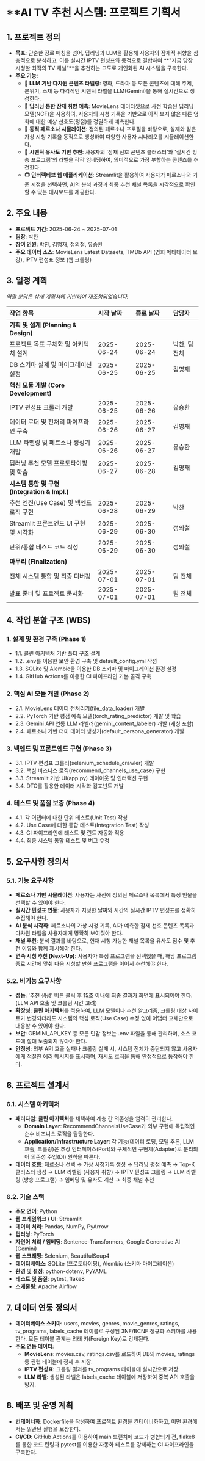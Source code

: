 # **AI TV 추천 시스템: 프로젝트 기획서

## **1\. 프로젝트 정의**

* **목표**: 단순한 장르 매칭을 넘어, 딥러닝과 LLM을 활용해 사용자의 잠재적 취향을 심층적으로 분석하고, 이를 실시간 IPTV 편성표와 동적으로 결합하여 \*\*"지금 당장 시청할 최적의 TV 채널"\*\*을 추천하는 고도로 개인화된 AI 시스템을 구축한다.  
* **주요 기능**:  
  * **🤖 LLM 기반 다차원 콘텐츠 라벨링**: 영화, 드라마 등 모든 콘텐츠에 대해 주제, 분위기, 소재 등 다각적인 시맨틱 라벨을 LLM(Gemini)을 통해 실시간으로 생성한다.  
  * **🧠 딥러닝 통한 잠재 취향 예측**: MovieLens 데이터셋으로 사전 학습된 딥러닝 모델(NCF)을 사용하여, 사용자의 시청 기록을 기반으로 아직 보지 않은 다른 영화에 대한 예상 선호도(평점)를 정밀하게 예측한다.  
  * **👤 동적 페르소나 시뮬레이션**: 정의된 페르소나 프로필을 바탕으로, 실제와 같은 가상 시청 기록을 동적으로 생성하여 다양한 사용자 시나리오를 시뮬레이션한다.  
  * **🔗 시맨틱 유사도 기반 추천**: 사용자의 '잠재 선호 콘텐츠 클러스터'와 '실시간 방송 프로그램'의 라벨을 각각 임베딩하여, 의미적으로 가장 부합하는 콘텐츠를 추천한다.  
  * **📺 인터랙티브 웹 애플리케이션**: Streamlit을 활용하여 사용자가 페르소나와 기준 시점을 선택하면, AI의 분석 과정과 최종 추천 채널 목록을 시각적으로 확인할 수 있는 대시보드를 제공한다.

## **2\. 주요 내용**

* **프로젝트 기간**: 2025-06-24 \~ 2025-07-01  
* **팀장**: 박찬  
* **참여 인원**: 박찬, 김명재, 정의철, 유승환  
* **주요 데이터 소스**: MovieLens Latest Datasets, TMDb API (영화 메타데이터 보강), IPTV 편성표 정보 (웹 크롤링)

## **3\. 일정 계획**

*역할 분담은 상세 계획서에 기반하여 재조정되었습니다.*

| 작업 항목 | 시작 날짜 | 종료 날짜 | 담당자 |
| :---- | :---- | :---- | :---- |
| **기획 및 설계 (Planning & Design)** |  |  |  |
| 프로젝트 목표 구체화 및 아키텍처 설계 | 2025-06-24 | 2025-06-24 | 박찬, 팀 전체 |
| DB 스키마 설계 및 마이그레이션 설정 | 2025-06-25 | 2025-06-25 | 김명재 |
| **핵심 모듈 개발 (Core Development)** |  |  |  |
| IPTV 편성표 크롤러 개발 | 2025-06-25 | 2025-06-26 | 유승환 |
| 데이터 로더 및 전처리 파이프라인 구축 | 2025-06-26 | 2025-06-27 | 김명재 |
| LLM 라벨링 및 페르소나 생성기 개발 | 2025-06-26 | 2025-06-27 | 유승환 |
| 딥러닝 추천 모델 프로토타이핑 및 학습 | 2025-06-27 | 2025-06-28 | 김명재 |
| **시스템 통합 및 구현 (Integration & Impl.)** |  |  |  |
| 추천 엔진(Use Case) 및 백엔드 로직 구현 | 2025-06-28 | 2025-06-29 | 박찬 |
| Streamlit 프론트엔드 UI 구현 및 시각화 | 2025-06-29 | 2025-06-30 | 정의철 |
| 단위/통합 테스트 코드 작성 | 2025-06-29 | 2025-06-30 | 정의철 |
| **마무리 (Finalization)** |  |  |  |
| 전체 시스템 통합 및 최종 디버깅 | 2025-07-01 | 2025-07-01 | 팀 전체 |
| 발표 준비 및 프로젝트 문서화 | 2025-07-01 | 2025-07-01 | 팀 전체 |

## **4\. 작업 분할 구조 (WBS)**

### **1\. 설계 및 환경 구축 (Phase 1\)**

* 1.1. 클린 아키텍처 기반 폴더 구조 설계  
* 1.2. .env를 이용한 보안 환경 구축 및 default\_config.yml 작성  
* 1.3. SQLite 및 Alembic을 이용한 DB 스키마 및 마이그레이션 환경 설정  
* 1.4. GitHub Actions를 이용한 CI 파이프라인 기본 골격 구축

### **2\. 핵심 AI 모듈 개발 (Phase 2\)**

* 2.1. MovieLens 데이터 전처리기(file\_data\_loader) 개발  
* 2.2. PyTorch 기반 평점 예측 모델(torch\_rating\_predictor) 개발 및 학습  
* 2.3. Gemini API 연동 LLM 라벨러(gemini\_content\_labeler) 개발 (캐싱 포함)  
* 2.4. 페르소나 기반 더미 데이터 생성기(default\_persona\_generator) 개발

### **3\. 백엔드 및 프론트엔드 구현 (Phase 3\)**

* 3.1. IPTV 편성표 크롤러(selenium\_schedule\_crawler) 개발  
* 3.2. 핵심 비즈니스 로직(recommend\_channels\_use\_case) 구현  
* 3.3. Streamlit 기반 UI(app.py) 레이아웃 및 인터랙션 구현  
* 3.4. DTO를 활용한 데이터 시각화 컴포넌트 개발

### **4\. 테스트 및 품질 보증 (Phase 4\)**

* 4.1. 각 어댑터에 대한 단위 테스트(Unit Test) 작성  
* 4.2. Use Case에 대한 통합 테스트(Integration Test) 작성  
* 4.3. CI 파이프라인에 테스트 및 린트 자동화 적용  
* 4.4. 최종 시스템 통합 테스트 및 버그 수정

## **5\. 요구사항 정의서**

### **5.1. 기능 요구사항**

* **페르소나 기반 시뮬레이션**: 사용자는 사전에 정의된 페르소나 목록에서 특정 인물을 선택할 수 있어야 한다.  
* **실시간 편성표 연동**: 사용자가 지정한 날짜와 시간의 실시간 IPTV 편성표를 정확히 수집해야 한다.  
* **AI 분석 시각화**: 페르소나의 가상 시청 기록, AI가 예측한 잠재 선호 콘텐츠 목록과 다차원 라벨을 사용자에게 명확히 보여줘야 한다.  
* **채널 추천**: 분석 결과를 바탕으로, 현재 시청 가능한 채널 목록을 유사도 점수 및 추천 이유와 함께 제시해야 한다.  
* **연속 시청 추천 (Next-Up)**: 사용자가 특정 프로그램을 선택했을 때, 해당 프로그램 종료 시간에 맞춰 다음 시청할 만한 프로그램을 이어서 추천해야 한다.

### **5.2. 비기능 요구사항**

* **성능**: '추천 생성' 버튼 클릭 후 15초 이내에 최종 결과가 화면에 표시되어야 한다. (LLM API 호출 및 크롤링 시간 고려)  
* **확장성**: **클린 아키텍처**를 적용하여, LLM 모델이나 추천 알고리즘, 크롤링 대상 사이트가 변경되더라도 시스템의 핵심 로직(Use Case) 수정 없이 어댑터 교체만으로 대응할 수 있어야 한다.  
* **보안**: GEMINI\_API\_KEY 등 모든 민감 정보는 .env 파일을 통해 관리하며, 소스 코드에 절대 노출되지 않아야 한다.  
* **안정성**: 외부 API 호출 실패나 크롤링 실패 시, 시스템 전체가 중단되지 않고 사용자에게 적절한 에러 메시지를 표시하며, 재시도 로직을 통해 안정적으로 동작해야 한다.

## **6\. 프로젝트 설계서**

### **6.1. 시스템 아키텍처**

* **패러다임**: **클린 아키텍처**를 채택하여 계층 간 의존성을 엄격히 관리한다.  
  * **Domain Layer**: RecommendChannelsUseCase가 외부 구현에 독립적인 순수 비즈니스 로직을 담당한다.  
  * **Application/Infrastructure Layer**: 각 기능(데이터 로딩, 모델 추론, LLM 호출, 크롤링)은 추상 인터페이스(Port)와 구체적인 구현체(Adapter)로 분리되어 의존성 주입(DI) 원칙을 따른다.  
* **데이터 흐름**: 페르소나 선택 → 가상 시청기록 생성 → 딥러닝 평점 예측 → Top-K 클러스터 생성 → LLM 라벨링 (사용자 취향) → IPTV 편성표 크롤링 → LLM 라벨링 (방송 프로그램) → 임베딩 및 유사도 계산 → 최종 채널 추천

### **6.2. 기술 스택**

* **주요 언어**: Python  
* **웹 프레임워크 / UI**: Streamlit  
* **데이터 처리**: Pandas, NumPy, PyArrow  
* **딥러닝**: PyTorch  
* **자연어 처리 / 임베딩**: Sentence-Transformers, Google Generative AI (Gemini)  
* **웹 스크래핑**: Selenium, BeautifulSoup4  
* **데이터베이스**: SQLite (프로토타이핑), Alembic (스키마 마이그레이션)  
* **환경 및 설정**: python-dotenv, PyYAML  
* **테스트 및 품질**: pytest, flake8  
* **스케줄링**: Apache Airflow

## **7\. 데이터 연동 정의서**

* **데이터베이스 스키마**: users, movies, genres, movie\_genres, ratings, tv\_programs, labels\_cache 테이블로 구성된 3NF/BCNF 정규화 스키마를 사용한다. 모든 테이블 관계는 외래 키(Foreign Key)로 강제된다.  
* **주요 연동 데이터**:  
  * **MovieLens**: movies.csv, ratings.csv를 로드하여 DB의 movies, ratings 등 관련 테이블에 정제 후 저장.  
  * **IPTV 편성표**: 크롤링 결과를 tv\_programs 테이블에 실시간으로 저장.  
  * **LLM 라벨**: 생성된 라벨은 labels\_cache 테이블에 저장하여 중복 API 호출을 방지.

## **8\. 배포 및 운영 계획**

* **컨테이너화**: Dockerfile을 작성하여 프로젝트 환경을 컨테이너화하고, 어떤 환경에서든 일관된 실행을 보장한다.  
* **CI/CD**: GitHub Actions를 이용하여 main 브랜치에 코드가 병합되기 전, flake8를 통한 코드 린팅과 pytest를 이용한 자동화 테스트를 강제하는 CI 파이프라인을 구축한다.